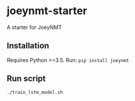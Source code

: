 # joeynmt-starter
A starter for JoeyNMT

## Installation

Requires Python >=3.5. Run:
`pip install joeynmt`

## Run script

`./train_lstm_model.sh`